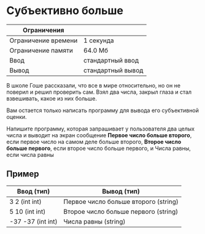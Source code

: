 # Субъективно больше

| Ограничения       |                   |
| -                 | -                 |
|Ограничение времени|1 секунда          |
|Ограничение памяти |64.0 Мб            |
|Ввод               |стандартный ввод   |
|Вывод              |стандартный вывод  |

В школе Гоше рассказали, что все в мире относительно, но он не поверил и решил проверить сам. Взял два числа, закрыл глаза и стал взвешивать, какое из них больше.

Вам остается только написать программу для вывода его субъективной оценки.

Напишите программу, которая запрашивает у пользователя два целых числа и выводит на экран сообщение **Первое число больше второго**, если первое число на самом деле больше второго, **Второе число больше первого**, если второе число больше первого, и Числа равны, если числа равны

## Пример

|Ввод (тип)         |Вывод (тип)                          |
|-                  |-                                    |
|3 2 (int int)      |Первое число больше второго (string) |
|5 10 (int int)     |Второе число больше первого (string) |
|-37 -37 (int int)  |Числа равны (string)                 |

